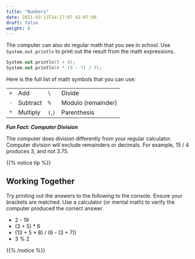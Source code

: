 ```yaml
---
title: "Numbers"
date: 2021-03-13T14:17:07.42-07:00
draft: false
weight: 8
---
```

The computer can also do regular math that you see in school. Use `System.out.println` to print out the result from the math expressions.

```kotlin
System.out.println(5 + 4);
System.out.println(6 * (9 - 7) / 3);
```

Here is the full list of math symbols that you can use:

<table class="table">
            <tr>
                <td><code class="language-cs">+</code></td>
                <td>Add</td>
                <td><code class="language-cs">\</code></td>
                <td>Divide</td>
            </tr>
            <tr>
                <td><code class="language-cs">-</code></td>
                <td>Subtract</td>
                <td><code class="language-cs">%</code></td>
                <td>Modulo (remainder)</td>
            </tr>
            <tr>
                <td><code class="language-cs">*</code></td>
                <td>Multiply</td>
                <td><code class="language-cs">(</code>,<code class="language-cs">)</code></td>
                <td>Parenthesis</td>
            </tr>
        </table>

**_Fun Fact: Computer Division_**

The computer does division differently from your regular calculator. Computer division will exclude remainders or decimals. For example, 15 / 4 produces 3, and not 3.75.

{{% notice tip %}}
## Working Together

Try printing out the answers to the following to the console. Ensure your brackets are matched. Use a calculator (or mental math) to verify the computer produced the correct answer.

- 2 - 19
- (3 + 5) \* 6
- (13 + 5 \* 8) / (6 - (3 + 7))
- 3 % 2

{{% /notice %}}
